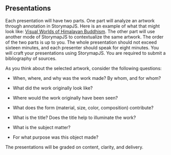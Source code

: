 ## Presentations
Each presentation will have two parts. One part will analyze an artwork through annotation in StorymapJS. Here is an example of what that might look like: [Visual Worlds of Himalayan Buddhism](https://uploads.knightlab.com/storymapjs/c3664ff4fb8971c269fa2d54e6eb1dab/chapters-4-6-bok/index.html). The other part will use another mode of StorymapJS to contextualize the same artwork. The order of the two parts is up to you. The whole presentation should not exceed sixteen minutes, and each presenter should speak for eight minutes. You will craft your presentations using StorymapJS. You are required to submit a bibliography of sources.

As you think about the selected artwork, consider the following questions:
  
* When, where, and why was the work made? By whom, and for whom?
  
* What did the work originally look like?
  
* Where would the work originally have been seen?
  
* What does the form (material, size, color, composition) contribute?
  
* What is the title? Does the title help to illuminate the work?
  
* What is the subject matter?
  
* For what purpose was this object made?

The presentations will be graded on content, clarity, and delivery.
